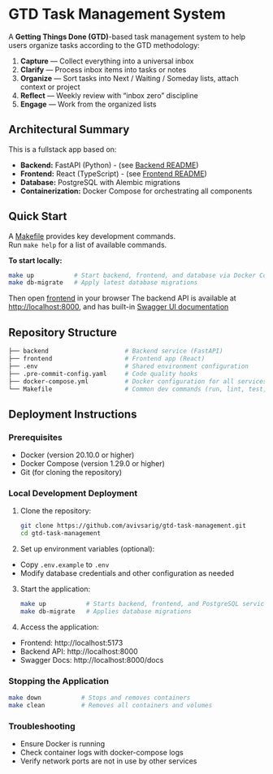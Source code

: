 # GTD Task Management System

A **Getting Things Done (GTD)**-based task management system to help users organize tasks according to the GTD methodology:
1. **Capture** — Collect everything into a universal inbox  
2. **Clarify** — Process inbox items into tasks or notes  
3. **Organize** — Sort tasks into Next / Waiting / Someday lists, attach context or project  
4. **Reflect** — Weekly review with “inbox zero” discipline  
5. **Engage** — Work from the organized lists

## Architectural Summary

This is a fullstack app based on:
- **Backend:** FastAPI (Python) - (see [Backend README](/backend/README.md))
- **Frontend:** React (TypeScript) - (see [Frontend README](/frontend/README.md))
- **Database:** PostgreSQL with Alembic migrations
- **Containerization:** Docker Compose for orchestrating all components

## Quick Start

A [Makefile](/Makefile) provides key development commands.  
Run `make help` for a list of available commands.

**To start locally:**

```bash
make up           # Start backend, frontend, and database via Docker Compose
make db-migrate   # Apply latest database migrations
```

Then open [frontend](http://localhost:5173) in your browser
The backend API is available at [http://localhost:8000](http://localhost:8000), and has built-in [Swagger UI documentation](http://localhost:8000/docs)

## Repository Structure

```bash
├── backend                     # Backend service (FastAPI)
├── frontend                    # Frontend app (React)
├── .env                        # Shared environment configuration
├── .pre-commit-config.yaml     # Code quality hooks
├── docker-compose.yml          # Docker configuration for all services
└── Makefile                    # Common dev commands (run, lint, test, etc.)
```

## Deployment Instructions

### Prerequisites
- Docker (version 20.10.0 or higher)
- Docker Compose (version 1.29.0 or higher)
- Git (for cloning the repository)

### Local Development Deployment
1. Clone the repository:
    ```bash
    git clone https://github.com/avivsarig/gtd-task-management.git
    cd gtd-task-management
    ```

2. Set up environment variables (optional):
- Copy `.env.example` to `.env`
- Modify database credentials and other configuration as needed

3. Start the application:
    ```bash
    make up           # Starts backend, frontend, and PostgreSQL services
    make db-migrate   # Applies database migrations
    ```

4. Access the application:
- Frontend: http://localhost:5173
- Backend API: http://localhost:8000
- Swagger Docs: http://localhost:8000/docs

### Stopping the Application
```bash
make down           # Stops and removes containers
make clean          # Removes all containers and volumes
```

### Troubleshooting
- Ensure Docker is running
- Check container logs with docker-compose logs
- Verify network ports are not in use by other services